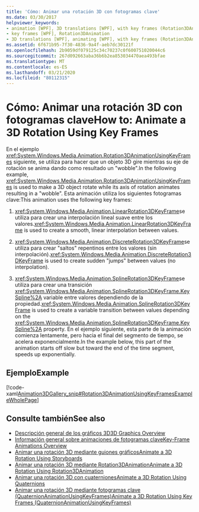 ```yaml
---
title: 'Cómo: Animar una rotación 3D con fotogramas clave'
ms.date: 03/30/2017
helpviewer_keywords:
- animation [WPF], 3D translations [WPF], with key frames (Rotation3DAnimation)
- key frames [WPF], Rotation3DAnimation
- 3D translations [WPF], animating [WPF], with key frames (Rotation3DAnimation)
ms.assetid: 6f671b95-7f30-4836-9a4f-aeb7dc30121f
ms.openlocfilehash: 2b9059df079125c34c70237c0f600751020044c6
ms.sourcegitcommit: 267d092663aba36b6b2ea853034470aea493bfae
ms.translationtype: MT
ms.contentlocale: es-ES
ms.lasthandoff: 03/21/2020
ms.locfileid: "80112315"
---
```

# <a name="how-to-animate-a-3d-rotation-using-key-frames"></a><span data-ttu-id="cad6e-102">Cómo: Animar una rotación 3D con fotogramas clave</span><span class="sxs-lookup"><span data-stu-id="cad6e-102">How to: Animate a 3D Rotation Using Key Frames</span></span>
<span data-ttu-id="cad6e-103">En el ejemplo <xref:System.Windows.Media.Animation.Rotation3DAnimationUsingKeyFrames> siguiente, se utiliza para hacer que un objeto 3D gire mientras su eje de rotación se anima dando como resultado un "wobble".</span><span class="sxs-lookup"><span data-stu-id="cad6e-103">In the following example, <xref:System.Windows.Media.Animation.Rotation3DAnimationUsingKeyFrames> is used to make a 3D object rotate while its axis of rotation animates resulting in a "wobble".</span></span> <span data-ttu-id="cad6e-104">Esta animación utiliza los siguientes fotogramas clave:</span><span class="sxs-lookup"><span data-stu-id="cad6e-104">This animation uses the following key frames:</span></span>  
  
1. <span data-ttu-id="cad6e-105"><xref:System.Windows.Media.Animation.LinearRotation3DKeyFrame>se utiliza para crear una interpolación lineal suave entre los valores.</span><span class="sxs-lookup"><span data-stu-id="cad6e-105"><xref:System.Windows.Media.Animation.LinearRotation3DKeyFrame> is used to create a smooth, linear interpolation between values.</span></span>  
  
2. <span data-ttu-id="cad6e-106"><xref:System.Windows.Media.Animation.DiscreteRotation3DKeyFrame>se utiliza para crear "saltos" repentinos entre los valores (sin interpolación).</span><span class="sxs-lookup"><span data-stu-id="cad6e-106"><xref:System.Windows.Media.Animation.DiscreteRotation3DKeyFrame> is used to create sudden "jumps" between values (no interpolation).</span></span>  
  
3. <span data-ttu-id="cad6e-107"><xref:System.Windows.Media.Animation.SplineRotation3DKeyFrame>se utiliza para crear una transición <xref:System.Windows.Media.Animation.SplineRotation3DKeyFrame.KeySpline%2A> variable entre valores dependiendo de la propiedad.</span><span class="sxs-lookup"><span data-stu-id="cad6e-107"><xref:System.Windows.Media.Animation.SplineRotation3DKeyFrame> is used to create a variable transition between values depending on the <xref:System.Windows.Media.Animation.SplineRotation3DKeyFrame.KeySpline%2A> property.</span></span> <span data-ttu-id="cad6e-108">En el ejemplo siguiente, esta parte de la animación comienza lentamente, pero hacia el final del segmento de tiempo, se acelera exponencialmente.</span><span class="sxs-lookup"><span data-stu-id="cad6e-108">In the example below, this part of the animation starts off slow but toward the end of the time segment, speeds up exponentially.</span></span>  
  
## <a name="example"></a><span data-ttu-id="cad6e-109">Ejemplo</span><span class="sxs-lookup"><span data-stu-id="cad6e-109">Example</span></span>  
 [!code-xaml[Animation3DGallery_snip#Rotation3DAnimationUsingKeyFramesExampleWholePage](~/samples/snippets/csharp/VS_Snippets_Wpf/Animation3DGallery_snip/CS/Rotation3DAnimationUsingKeyFramesExample.xaml#rotation3danimationusingkeyframesexamplewholepage)]  
  
## <a name="see-also"></a><span data-ttu-id="cad6e-110">Consulte también</span><span class="sxs-lookup"><span data-stu-id="cad6e-110">See also</span></span>

- [<span data-ttu-id="cad6e-111">Descripción general de los gráficos 3D</span><span class="sxs-lookup"><span data-stu-id="cad6e-111">3D Graphics Overview</span></span>](3-d-graphics-overview.md)
- [<span data-ttu-id="cad6e-112">Información general sobre animaciones de fotogramas clave</span><span class="sxs-lookup"><span data-stu-id="cad6e-112">Key-Frame Animations Overview</span></span>](key-frame-animations-overview.md)
- [<span data-ttu-id="cad6e-113">Animar una rotación 3D mediante guiones gráficos</span><span class="sxs-lookup"><span data-stu-id="cad6e-113">Animate a 3D Rotation Using Storyboards</span></span>](how-to-animate-a-3-d-rotation-using-storyboards.md)
- [<span data-ttu-id="cad6e-114">Animar una rotación 3D mediante Rotation3DAnimation</span><span class="sxs-lookup"><span data-stu-id="cad6e-114">Animate a 3D Rotation Using Rotation3DAnimation</span></span>](how-to-animate-a-3-d-rotation-using-rotation3danimation.md)
- [<span data-ttu-id="cad6e-115">Animar una rotación 3D con cuaterniones</span><span class="sxs-lookup"><span data-stu-id="cad6e-115">Animate a 3D Rotation Using Quaternions</span></span>](how-to-animate-a-3-d-rotation-using-quaternions.md)
- [<span data-ttu-id="cad6e-116">Animar una rotación 3D mediante fotogramas clave (QuaternionAnimationUsingKeyFrames)</span><span class="sxs-lookup"><span data-stu-id="cad6e-116">Animate a 3D Rotation Using Key Frames (QuaternionAnimationUsingKeyFrames)</span></span>](animate-a-3-d-rotation-quaternionanimationusingkeyframes.md)

